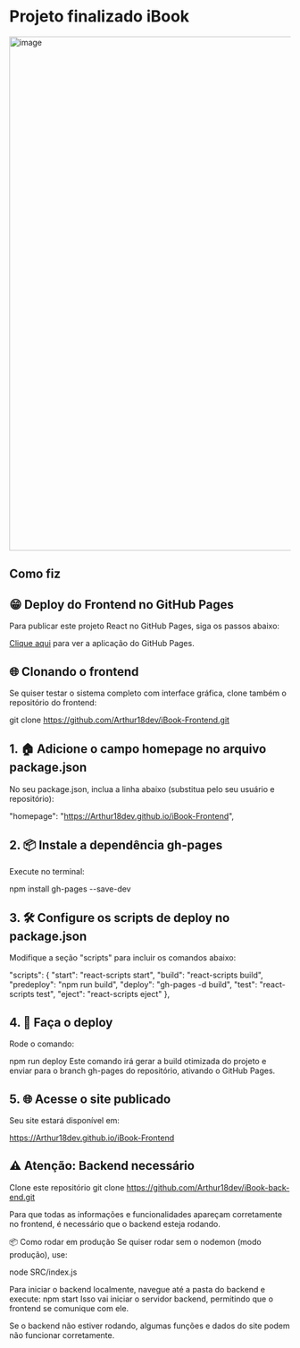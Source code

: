 # Projeto finalizado iBook

<img width="1896" height="919" alt="image" src="https://github.com/user-attachments/assets/6c632476-10af-4e26-8d5e-f6975fac56fb" />


## Como fiz

## 😁 Deploy do Frontend no GitHub Pages
Para publicar este projeto React no GitHub Pages, siga os passos abaixo:

[Clique aqui](https://arthur18dev.github.io/iBook-Frontend/) para ver a aplicação do GitHub Pages.

## 🌐 Clonando o frontend
Se quiser testar o sistema completo com interface gráfica, clone também o repositório do frontend:

git clone https://github.com/Arthur18dev/iBook-Frontend.git


## 1. 🏠 Adicione o campo homepage no arquivo package.json
No seu package.json, inclua a linha abaixo (substitua pelo seu usuário e repositório):

"homepage": "https://Arthur18dev.github.io/iBook-Frontend",


## 2. 📦 Instale a dependência gh-pages
Execute no terminal:

npm install gh-pages --save-dev


## 3. 🛠️ Configure os scripts de deploy no package.json
Modifique a seção "scripts" para incluir os comandos abaixo:

"scripts": {
  "start": "react-scripts start",
  "build": "react-scripts build",
  "predeploy": "npm run build",
  "deploy": "gh-pages -d build",
  "test": "react-scripts test",
  "eject": "react-scripts eject"
},


## 4. 🚩 Faça o deploy
Rode o comando:

npm run deploy
Este comando irá gerar a build otimizada do projeto e enviar para o branch gh-pages do repositório, ativando o GitHub Pages.

## 5. 🌐 Acesse o site publicado
Seu site estará disponível em:

https://Arthur18dev.github.io/iBook-Frontend


## ⚠️ Atenção: Backend necessário

Clone este repositório
git clone https://github.com/Arthur18dev/iBook-back-end.git

Para que todas as informações e funcionalidades apareçam corretamente no frontend, é necessário que o backend esteja rodando.

📦 Como rodar em produção
Se quiser rodar sem o nodemon (modo produção), use:

node SRC/index.js

Para iniciar o backend localmente, navegue até a pasta do backend e execute:
npm start
Isso vai iniciar o servidor backend, permitindo que o frontend se comunique com ele.

Se o backend não estiver rodando, algumas funções e dados do site podem não funcionar corretamente.
